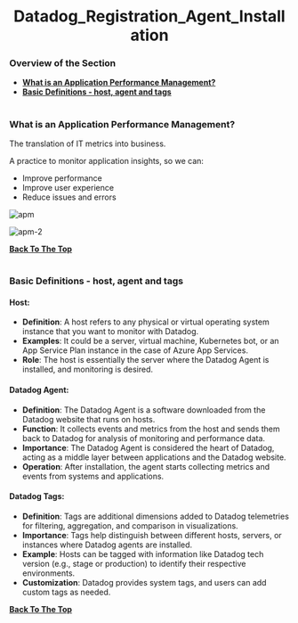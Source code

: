 <h1 align="center">Datadog_Registration_Agent_Installation</h1>

### Overview of the Section
* **[What is an Application Performance Management?](#apm)**
* **[Basic Definitions - host, agent and tags](#basic)**

#
### <a name="apm">What is an Application Performance Management?</a>

The translation of IT metrics into business.

A practice to monitor application insights, so we can:
- Improve performance
- Improve user experience
- Reduce issues and errors

![apm]()

![apm-2]()

**[Back To The Top](#Overview-of-the-Section)**
#
### <a name="basic">Basic Definitions - host, agent and tags</a>

#### Host:
- **Definition**: A host refers to any physical or virtual operating system instance that you want to monitor with Datadog.
- **Examples**: It could be a server, virtual machine, Kubernetes bot, or an App Service Plan instance in the case of Azure App Services.
- **Role**: The host is essentially the server where the Datadog Agent is installed, and monitoring is desired.

#### Datadog Agent:
- **Definition**: The Datadog Agent is a software downloaded from the Datadog website that runs on hosts.
- **Function**: It collects events and metrics from the host and sends them back to Datadog for analysis of monitoring and performance data.
- **Importance**: The Datadog Agent is considered the heart of Datadog, acting as a middle layer between applications and the Datadog website.
- **Operation**: After installation, the agent starts collecting metrics and events from systems and applications.

#### Datadog Tags:
- **Definition**: Tags are additional dimensions added to Datadog telemetries for filtering, aggregation, and comparison in visualizations.
- **Importance**: Tags help distinguish between different hosts, servers, or instances where Datadog agents are installed.
- **Example**: Hosts can be tagged with information like Datadog tech version (e.g., stage or production) to identify their respective environments.
- **Customization**: Datadog provides system tags, and users can add custom tags as needed.

**[Back To The Top](#Overview-of-the-Section)**
#